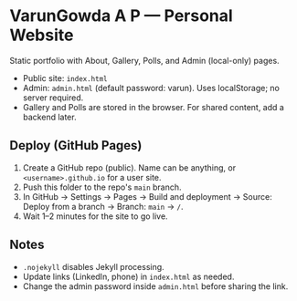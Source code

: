 # VarunGowda A P — Personal Website

Static portfolio with About, Gallery, Polls, and Admin (local-only) pages.

- Public site: `index.html`
- Admin: `admin.html` (default password: varun). Uses localStorage; no server required.
- Gallery and Polls are stored in the browser. For shared content, add a backend later.

## Deploy (GitHub Pages)
1. Create a GitHub repo (public). Name can be anything, or `<username>.github.io` for a user site.
2. Push this folder to the repo's `main` branch.
3. In GitHub → Settings → Pages → Build and deployment → Source: Deploy from a branch → Branch: `main` → `/`.
4. Wait 1–2 minutes for the site to go live.

## Notes
- `.nojekyll` disables Jekyll processing.
- Update links (LinkedIn, phone) in `index.html` as needed.
- Change the admin password inside `admin.html` before sharing the link. 
